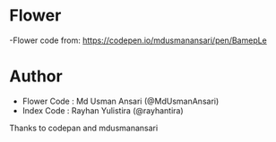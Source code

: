 # Flower

-Flower code from: https://codepen.io/mdusmanansari/pen/BamepLe

# Author

- Flower Code : Md Usman Ansari (@MdUsmanAnsari)
- Index Code : Rayhan Yulistira (@rayhantira)

Thanks to codepan and mdusmanansari
